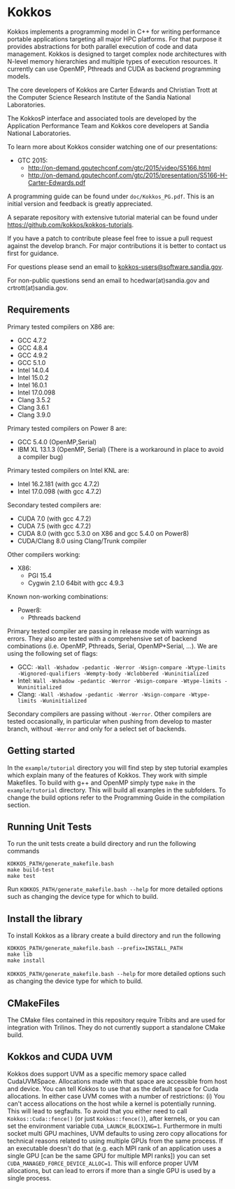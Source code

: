 # Kokkos

Kokkos implements a programming model in C++ for writing performance portable
applications targeting all major HPC platforms. For that purpose it provides
abstractions for both parallel execution of code and data management.
Kokkos is designed to target complex node architectures with N-level memory
hierarchies and multiple types of execution resources. It currently can use
OpenMP, Pthreads and CUDA as backend programming models.

The core developers of Kokkos are Carter Edwards and Christian Trott
at the Computer Science Research Institute of the Sandia National
Laboratories.

The KokkosP interface and associated tools are developed by the Application
Performance Team and Kokkos core developers at Sandia National Laboratories.

To learn more about Kokkos consider watching one of our presentations:
 * GTC 2015:
   - http://on-demand.gputechconf.com/gtc/2015/video/S5166.html
   - http://on-demand.gputechconf.com/gtc/2015/presentation/S5166-H-Carter-Edwards.pdf

A programming guide can be found under `doc/Kokkos_PG.pdf`. This is an initial version
and feedback is greatly appreciated.

A separate repository with extensive tutorial material can be found under
https://github.com/kokkos/kokkos-tutorials.

If you have a patch to contribute please feel free to issue a pull request against
the develop branch. For major contributions it is better to contact us first
for guidance.

For questions please send an email to
kokkos-users@software.sandia.gov.

For non-public questions send an email to
hcedwar(at)sandia.gov and crtrott(at)sandia.gov.

## Requirements

Primary tested compilers on X86 are:
 * GCC 4.7.2
 * GCC 4.8.4
 * GCC 4.9.2
 * GCC 5.1.0
 * Intel 14.0.4
 * Intel 15.0.2
 * Intel 16.0.1
 * Intel 17.0.098
 * Clang 3.5.2
 * Clang 3.6.1
 * Clang 3.9.0

Primary tested compilers on Power 8 are:
 * GCC 5.4.0 (OpenMP,Serial)
 * IBM XL 13.1.3 (OpenMP, Serial) (There is a workaround in place to avoid a compiler bug)

Primary tested compilers on Intel KNL are:
 * Intel 16.2.181 (with gcc 4.7.2)
 *  Intel 17.0.098 (with gcc 4.7.2)

Secondary tested compilers are:
 * CUDA 7.0 (with gcc 4.7.2)
 * CUDA 7.5 (with gcc 4.7.2)
 * CUDA 8.0 (with gcc 5.3.0 on X86 and gcc 5.4.0 on Power8)
 * CUDA/Clang 8.0 using Clang/Trunk compiler

Other compilers working:
 * X86:
   - PGI 15.4
   - Cygwin 2.1.0 64bit with gcc 4.9.3

Known non-working combinations:
 * Power8:
   - Pthreads backend


Primary tested compiler are passing in release mode
with warnings as errors. They also are tested with a comprehensive set of 
backend combinations (i.e. OpenMP, Pthreads, Serial, OpenMP+Serial, ...).
We are using the following set of flags:
* GCC: `-Wall -Wshadow -pedantic -Werror -Wsign-compare -Wtype-limits -Wignored-qualifiers -Wempty-body -Wclobbered -Wuninitialized`
* Intel: `Wall -Wshadow -pedantic -Werror -Wsign-compare -Wtype-limits -Wuninitialized`
* Clang: `-Wall -Wshadow -pedantic -Werror -Wsign-compare -Wtype-limits -Wuninitialized`

Secondary compilers are passing without `-Werror`.
Other compilers are tested occasionally, in particular when pushing from develop to
master branch, without `-Werror` and only for a select set of backends.

## Getting started

In the `example/tutorial` directory you will find step by step tutorial
examples which explain many of the features of Kokkos. They work with
simple Makefiles. To build with g++ and OpenMP simply type `make`
in the `example/tutorial` directory. This will build all examples in the
subfolders. To change the build options refer to the Programming Guide
in the compilation section.

## Running Unit Tests

To run the unit tests create a build directory and run the following commands
```
KOKKOS_PATH/generate_makefile.bash
make build-test
make test
```
Run `KOKKOS_PATH/generate_makefile.bash --help` for more detailed options such as
changing the device type for which to build.

## Install the library

To install Kokkos as a library create a build directory and run the following
```
KOKKOS_PATH/generate_makefile.bash --prefix=INSTALL_PATH
make lib
make install
```
`KOKKOS_PATH/generate_makefile.bash --help` for more detailed options such as
changing the device type for which to build.

## CMakeFiles

The CMake files contained in this repository require Tribits and are used
for integration with Trilinos. They do not currently support a standalone
CMake build.

## Kokkos and CUDA UVM

Kokkos does support UVM as a specific memory space called CudaUVMSpace.
Allocations made with that space are accessible from host and device.
You can tell Kokkos to use that as the default space for Cuda allocations.
In either case UVM comes with a number of restrictions:
(i) You can't access allocations on the host while a kernel is potentially
running. This will lead to segfaults. To avoid that you either need to
call `Kokkos::Cuda::fence()` (or just `Kokkos::fence()`), after kernels, or
you can set the environment variable `CUDA_LAUNCH_BLOCKING=1`.
Furthermore in multi socket multi GPU machines, UVM defaults to using
zero copy allocations for technical reasons related to using multiple
GPUs from the same process. If an executable doesn't do that (e.g. each
MPI rank of an application uses a single GPU [can be the same GPU for
multiple MPI ranks]) you can set `CUDA_MANAGED_FORCE_DEVICE_ALLOC=1`.
This will enforce proper UVM allocations, but can lead to errors if
more than a single GPU is used by a single process.
